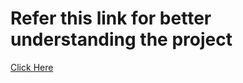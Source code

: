 # Refer this link for better understanding the project

<a href="https://www.canva.com/design/DAFK6NMt42o/Lcii1jgUhVMehmkKtwwblQ/edit">Click Here<a>
